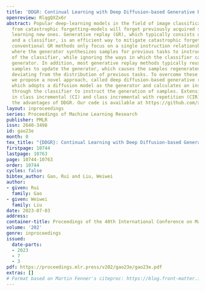 ```yaml
---
title: 'DDGR: Continual Learning with Deep Diffusion-based Generative Replay'
openreview: RlqgQXZx6r
abstract: Popular deep-learning models in the field of image classification suffer
  from catastrophic forgetting—models will forget previously acquired skills when
  learning new ones. Generative replay (GR), which typically consists of a generator
  and a classifier, is an efficient way to mitigate catastrophic forgetting. However,
  conventional GR methods only focus on a single instruction relationship (generator-to-classifier),
  where the generator synthesizes samples for previous tasks to instruct the training
  of the classifier, while ignoring the ways in which the classifier can benefit the
  generator. In addition, most generative replay methods typically reuse the generated
  samples to update the generator, which causes the samples regenerated by the generator
  deviating from the distribution of previous tasks. To overcome these two issues,
  we propose a novel approach, called deep diffusion-based generative replay (DDGR),
  which adopts a diffusion model as the generator and calculates an instruction-operator
  through the classifier to instruct the generation of samples. Extensive experiments
  in class incremental (CI) and class incremental with repetition (CIR) settings demonstrate
  the advantages of DDGR. Our code is available at https://github.com/xiaocangshengGR/DDGR.
layout: inproceedings
series: Proceedings of Machine Learning Research
publisher: PMLR
issn: 2640-3498
id: gao23e
month: 0
tex_title: "{DDGR}: Continual Learning with Deep Diffusion-based Generative Replay"
firstpage: 10744
lastpage: 10763
page: 10744-10763
order: 10744
cycles: false
bibtex_author: Gao, Rui and Liu, Weiwei
author:
- given: Rui
  family: Gao
- given: Weiwei
  family: Liu
date: 2023-07-03
address: 
container-title: Proceedings of the 40th International Conference on Machine Learning
volume: '202'
genre: inproceedings
issued:
  date-parts:
  - 2023
  - 7
  - 3
pdf: https://proceedings.mlr.press/v202/gao23e/gao23e.pdf
extras: []
# Format based on Martin Fenner's citeproc: https://blog.front-matter.io/posts/citeproc-yaml-for-bibliographies/
---
```

